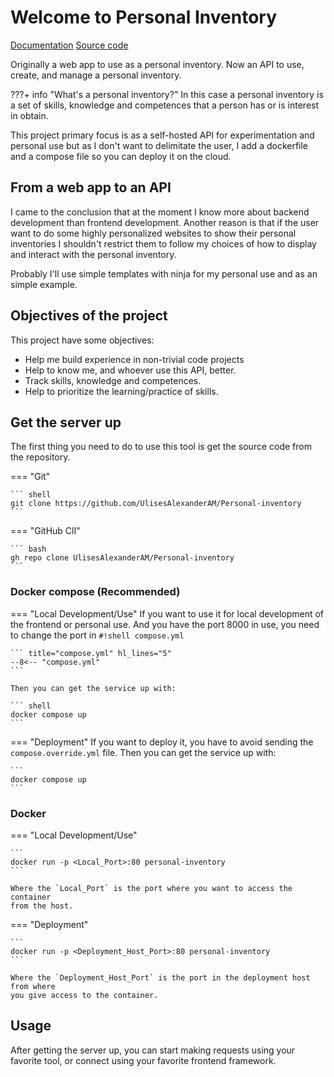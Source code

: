 # Welcome to Personal Inventory

[Documentation](https://ulisesalexanderam.github.io/Personal-inventory)
[Source code](https://github.com/UlisesAlexanderAM/Personal-inventory)

Originally a web app to use as a personal inventory.
Now an API to use, create, and manage a personal inventory.

???+ info "What's a personal inventory?"
     In this case a personal inventory is a set of skills,
     knowledge and competences that a person has or is
     interest in obtain.

This project primary focus is as a self-hosted API for experimentation and personal
use but as I don't want to delimitate the user, I add a dockerfile and a compose
file so you can deploy it on the cloud.

## From a web app to an API

I came to the conclusion that at the moment I know more about backend development
than frontend development. Another reason is that if the user want to do some highly
personalized websites to show their personal inventories I shouldn't restrict them
to follow my choices of how to display and interact with the personal inventory.

Probably I'll use simple templates with ninja for my personal use and as an simple
example.

## Objectives of the project

This project have some objectives:

- Help me build experience in non-trivial code projects
- Help to know me, and whoever use this API, better.
- Track skills, knowledge and competences.
- Help to prioritize the learning/practice of skills.

## Get the server up

The first thing you need to do to use this tool is get the source code from the repository.

=== "Git"

    ``` shell
    git clone https://github.com/UlisesAlexanderAM/Personal-inventory
    ```

=== "GitHub ClI"

    ``` bash
    gh repo clone UlisesAlexanderAM/Personal-inventory
    ```

### Docker compose (Recommended)

=== "Local Development/Use"
    If you want to use it for local development of the frontend or personal use.
    And you have the port 8000 in use, you need to change the port in `#!shell compose.yml`

    ``` title="compose.yml" hl_lines="5"
    --8<-- "compose.yml"
    ```

    Then you can get the service up with:

    ``` shell
    docker compose up
    ```

=== "Deployment"
    If you want to deploy it, you have to avoid sending the
    `compose.override.yml` file. Then you can get the service up with:

    ```
    docker compose up
    ```

### Docker

=== "Local Development/Use"

    ```
    docker run -p <Local_Port>:80 personal-inventory
    ```

    Where the `Local_Port` is the port where you want to access the container
    from the host.

=== "Deployment"

    ```
    docker run -p <Deployment_Host_Port>:80 personal-inventory
    ```

    Where the `Deployment_Host_Port` is the port in the deployment host from where
    you give access to the container.

## Usage

After getting the server up, you can start making requests using your favorite tool,
or connect using your favorite frontend framework.
